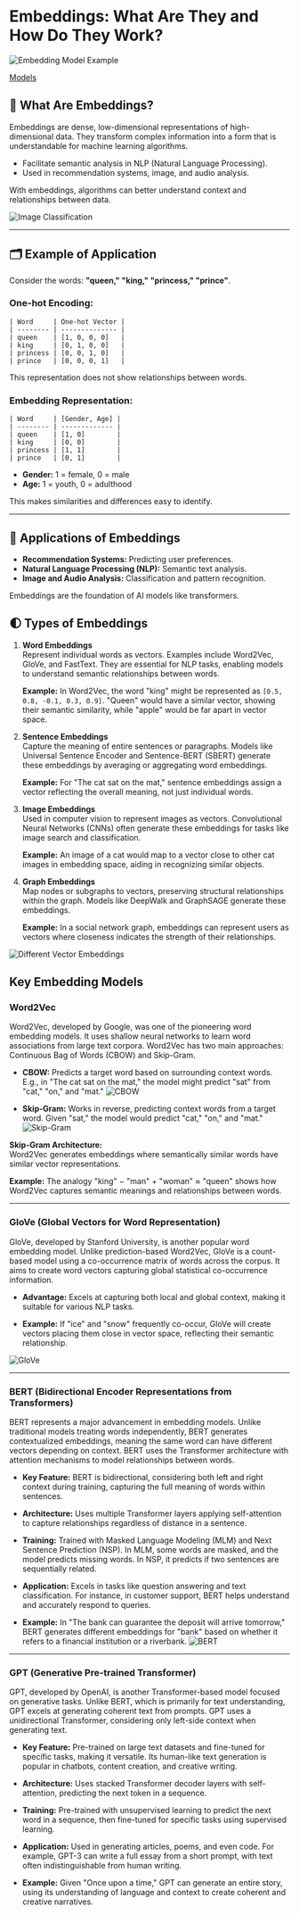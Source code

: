 # Embeddings: What Are They and How Do They Work?

![Embedding Model Example](./images/embedding_proc.webp)

[Models](./models.md)

## 📌 What Are Embeddings?

Embeddings are dense, low-dimensional representations of high-dimensional data. They transform complex information into a form that is understandable for machine learning algorithms.

- Facilitate semantic analysis in NLP (Natural Language Processing).
- Used in recommendation systems, image, and audio analysis.

With embeddings, algorithms can better understand context and relationships between data.

![Image Classification](./images/blog-king-queen-embeddings.webp)

---

## 🗂️ Example of Application

Consider the words: **"queen," "king," "princess," "prince"**.

### One-hot Encoding:

```plaintext
| Word     | One-hot Vector |
| -------- | -------------- |
| queen    | [1, 0, 0, 0]   |
| king     | [0, 1, 0, 0]   |
| princess | [0, 0, 1, 0]   |
| prince   | [0, 0, 0, 1]   |
```

This representation does not show relationships between words.

### Embedding Representation:

```plaintext
| Word     | [Gender, Age] |
| -------- | ------------- |
| queen    | [1, 0]        |
| king     | [0, 0]        |
| princess | [1, 1]        |
| prince   | [0, 1]        |
```

- **Gender:** 1 = female, 0 = male
- **Age:** 1 = youth, 0 = adulthood

This makes similarities and differences easy to identify.

---

## 🚀 Applications of Embeddings

- **Recommendation Systems:** Predicting user preferences.
- **Natural Language Processing (NLP):** Semantic text analysis.
- **Image and Audio Analysis:** Classification and pattern recognition.

Embeddings are the foundation of AI models like transformers.

## 🌓 Types of Embeddings

1. **Word Embeddings**  
   Represent individual words as vectors. Examples include Word2Vec, GloVe, and FastText. They are essential for NLP tasks, enabling models to understand semantic relationships between words.

   **Example:** In Word2Vec, the word "king" might be represented as `[0.5, 0.8, -0.1, 0.3, 0.9]`. "Queen" would have a similar vector, showing their semantic similarity, while "apple" would be far apart in vector space.

2. **Sentence Embeddings**  
   Capture the meaning of entire sentences or paragraphs. Models like Universal Sentence Encoder and Sentence-BERT (SBERT) generate these embeddings by averaging or aggregating word embeddings.

   **Example:** For "The cat sat on the mat," sentence embeddings assign a vector reflecting the overall meaning, not just individual words.

3. **Image Embeddings**  
   Used in computer vision to represent images as vectors. Convolutional Neural Networks (CNNs) often generate these embeddings for tasks like image search and classification.

   **Example:** An image of a cat would map to a vector close to other cat images in embedding space, aiding in recognizing similar objects.

4. **Graph Embeddings**  
   Map nodes or subgraphs to vectors, preserving structural relationships within the graph. Models like DeepWalk and GraphSAGE generate these embeddings.

   **Example:** In a social network graph, embeddings can represent users as vectors where closeness indicates the strength of their relationships.

![Different Vector Embeddings](./images/type_of_embedding.webp)

## Key Embedding Models

### Word2Vec
Word2Vec, developed by Google, was one of the pioneering word embedding models. It uses shallow neural networks to learn word associations from large text corpora. Word2Vec has two main approaches: Continuous Bag of Words (CBOW) and Skip-Gram.

- **CBOW:** Predicts a target word based on surrounding context words. E.g., in "The cat sat on the mat," the model might predict "sat" from "cat," "on," and "mat."
  ![CBOW](./images/cbow.webp)

- **Skip-Gram:** Works in reverse, predicting context words from a target word. Given "sat," the model would predict "cat," "on," and "mat."
  ![Skip-Gram](./images/skip-gram.webp)

**Skip-Gram Architecture:**  
Word2Vec generates embeddings where semantically similar words have similar vector representations.

**Example:** The analogy "king" − "man" + "woman" ≈ "queen" shows how Word2Vec captures semantic meanings and relationships between words.

---

### GloVe (Global Vectors for Word Representation)
GloVe, developed by Stanford University, is another popular word embedding model. Unlike prediction-based Word2Vec, GloVe is a count-based model using a co-occurrence matrix of words across the corpus. It aims to create word vectors capturing global statistical co-occurrence information.

- **Advantage:** Excels at capturing both local and global context, making it suitable for various NLP tasks.

- **Example:** If "ice" and "snow" frequently co-occur, GloVe will create vectors placing them close in vector space, reflecting their semantic relationship.

![GloVe](./images/glove.webp)

---

### BERT (Bidirectional Encoder Representations from Transformers)
BERT represents a major advancement in embedding models. Unlike traditional models treating words independently, BERT generates contextualized embeddings, meaning the same word can have different vectors depending on context. BERT uses the Transformer architecture with attention mechanisms to model relationships between words.

- **Key Feature:** BERT is bidirectional, considering both left and right context during training, capturing the full meaning of words within sentences.

- **Architecture:** Uses multiple Transformer layers applying self-attention to capture relationships regardless of distance in a sentence.

- **Training:** Trained with Masked Language Modeling (MLM) and Next Sentence Prediction (NSP). In MLM, some words are masked, and the model predicts missing words. In NSP, it predicts if two sentences are sequentially related.

- **Application:** Excels in tasks like question answering and text classification. For instance, in customer support, BERT helps understand and accurately respond to queries.

- **Example:** In "The bank can guarantee the deposit will arrive tomorrow," BERT generates different embeddings for "bank" based on whether it refers to a financial institution or a riverbank.
![BERT](./images/bert.webp)

---

### GPT (Generative Pre-trained Transformer)
GPT, developed by OpenAI, is another Transformer-based model focused on generative tasks. Unlike BERT, which is primarily for text understanding, GPT excels at generating coherent text from prompts. GPT uses a unidirectional Transformer, considering only left-side context when generating text.

- **Key Feature:** Pre-trained on large text datasets and fine-tuned for specific tasks, making it versatile. Its human-like text generation is popular in chatbots, content creation, and creative writing.

- **Architecture:** Uses stacked Transformer decoder layers with self-attention, predicting the next token in a sequence.

- **Training:** Pre-trained with unsupervised learning to predict the next word in a sequence, then fine-tuned for specific tasks using supervised learning.

- **Application:** Used in generating articles, poems, and even code. For example, GPT-3 can write a full essay from a short prompt, with text often indistinguishable from human writing.

- **Example:** Given "Once upon a time," GPT can generate an entire story, using its understanding of language and context to create coherent and creative narratives.

